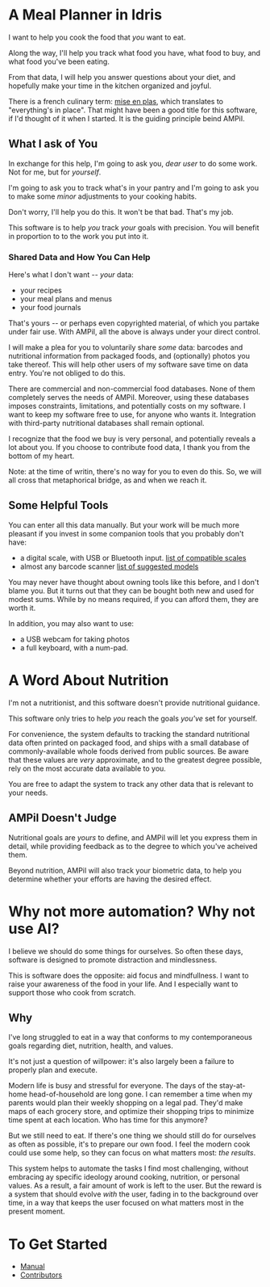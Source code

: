 # A Meal Planner in Idris

I want to help you cook the food that *you* want to eat.

Along the way, I'll help you track what food you have, what food to
buy, and what food you've been eating.

From that data, I will help you answer questions about your diet, and
hopefully make your time in the kitchen organized and joyful.

There is a french culinary term: [mise en
plas](https://en.wikipedia.org/wiki/Mise_en_place), which translates
to "everything's in place". That might have been a good title for this
software, if I'd thought of it when I started. It is the guiding
principle beind AMPiI.

## What I ask of You

In exchange for this help, I'm going to ask you, *dear user* to do
some work. Not for me, but for *yourself*.

I'm going to ask you to track what's in your pantry and I'm going to
ask you to make some *minor* adjustments to your cooking habits.

Don't worry, I'll help you do this. It won't be that bad. That's my
job.

This software is to help *you* track *your* goals with precision. You
will benefit in proportion to to the work you put into it.

### Shared Data and How You Can Help

Here's what I don't want -- *your* data:

- your recipes
- your meal plans and menus
- your food journals

That's yours -- or perhaps even copyrighted material, of which you
partake under fair use. With AMPiI, all the above is always under your
direct control.

I will make a plea for you to voluntarily share *some* data: barcodes
and nutritional information from packaged foods, and (optionally)
photos you take thereof. This will help other users of my software
save time on data entry. You're not obliged to do this.

There are commercial and non-commercial food databases. None of them
completely serves the needs of AMPiI. Moreover, using these databases
imposes constraints, limitations, and potentially costs on my
software. I want to keep my software free to use, for anyone who wants
it. Integration with third-party nutritional databases shall remain
optional.

I recognize that the food we buy is very personal, and potentially
reveals a lot about you. If you choose to contribute food data, I
thank you from the bottom of my heart.

Note: at the time of writin, there's no way for you to even do
this. So, we will all cross that metaphorical bridge, as and when we
reach it.

## Some Helpful Tools

You can enter all this data manually. But your work will be much more
pleasant if you invest in some companion tools that you probably don't
have:
- a digital scale, with USB or Bluetooth input. [list of compatible scales](TBD)
- almost any barcode scanner [list of suggested models](TBD)

You may never have thought about owning tools like this before, and I
don't blame you. But it turns out that they can be bought both new and
used for modest sums. While by no means required, if you can afford
them, they are worth it.

In addition, you may also want to use:
- a USB webcam for taking photos
- a full keyboard, with a num-pad.

# A Word About Nutrition

I'm not a nutritionist, and this software doesn't provide nutritional
guidance.

This software only tries to help *you* reach the goals *you've* set
for yourself.

For convenience, the system defaults to tracking the standard
nutritional data often printed on packaged food, and ships with a
small database of commonly-available whole foods derived from public
sources. Be aware that these values are *very* approximate, and to the
greatest degree possible, rely on the most accurate data available to
you.

You are free to adapt the system to track any other data that is
relevant to your needs.

## AMPiI Doesn't Judge

Nutritional goals are *yours* to define, and AMPiI will let you
express them in detail, while providing feedback as to the degree to
which you've acheived them.

Beyond nutrition, AMPiI will also track your biometric data, to help
you determine whether your efforts are having the desired effect.

# Why not more automation? Why not use AI?

I believe we should do some things for ourselves. So often these days,
software is designed to promote distraction and mindlessness.

This is software does the opposite: aid focus and mindfullness. I want
to raise your awareness of the food in your life. And I especially
want to support those who cook from scratch.

## Why

I've long struggled to eat in a way that conforms to my
contemporaneous goals regarding diet, nutrition, health, and
values.

It's not just a question of willpower: it's also largely been a
failure to properly plan and execute.

Modern life is busy and stressful for everyone. The days of the
stay-at-home head-of-household are long gone. I can remember a time
when my parents would plan their weekly shopping on a legal
pad. They'd make maps of each grocery store, and optimize their
shopping trips to minimize time spent at each location. Who has time
for this anymore?

But we still need to eat. If there's one thing we should still do for
ourselves as often as possible, it's to prepare our own food. I feel
the modern cook could use some help, so they can focus on what matters
most: *the results*.

This system helps to automate the tasks I find most challenging,
without embracing ay specific ideology around cooking, nutrition, or
personal values. As a result, a fair amount of work is left to the
user. But the reward is a system that should evolve *with* the user,
fading in to the background over time, in a way that keeps the user
focused on what matters most in the present moment.

# To Get Started

- [Manual](MANUAL.md)
- [Contributors](HACKING.md)
